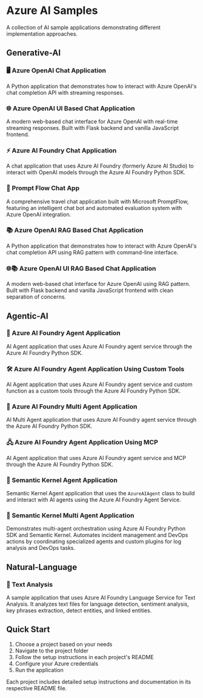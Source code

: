 # Azure AI Samples

A collection of AI sample applications demonstrating different implementation approaches.

## Generative-AI

### 🖥️ Azure OpenAI Chat Application
A Python application that demonstrates how to interact with Azure OpenAI's chat completion API with streaming responses.

### 🌐 Azure OpenAI UI Based Chat Application  
A modern web-based chat interface for Azure OpenAI with real-time streaming responses. Built with Flask backend and vanilla JavaScript frontend.

### ⚡ Azure AI Foundry Chat Application
A chat application that uses Azure AI Foundry (formerly Azure AI Studio) to interact with OpenAI models through the Azure AI Foundry Python SDK.

### 🔄 Prompt Flow Chat App
A comprehensive travel chat application built with Microsoft PromptFlow, featuring an intelligent chat bot and automated evaluation system with Azure OpenAI integration.

### 📚 Azure OpenAI RAG Based Chat Application
A Python application that demonstrates how to interact with Azure OpenAI's chat completion API using RAG pattern with command-line interface.

### 🌐📚 Azure OpenAI UI RAG Based Chat Application
A modern web-based chat interface for Azure OpenAI using RAG pattern. Built with Flask backend and vanilla JavaScript frontend with clean separation of concerns.

## Agentic-AI

### 🤖 Azure AI Foundry Agent Application
AI Agent application that uses Azure AI Foundry agent service through the Azure AI Foundry Python SDK.

### 🛠️ Azure AI Foundry Agent Application Using Custom Tools
AI Agent application that uses Azure AI Foundry agent service and custom function as a custom tools through the Azure AI Foundry Python SDK.

### 🤖 Azure AI Foundry Multi Agent Application
AI Multi Agent application that uses Azure AI Foundry agent service through the Azure AI Foundry Python SDK.

### 🖧 Azure AI Foundry Agent Application Using MCP
AI Agent application that uses Azure AI Foundry agent service and MCP through the Azure AI Foundry Python SDK.

### 🧠 Semantic Kernel Agent Application
Semantic Kernel Agent application that uses the `AzureAIAgent` class to build and interact with AI agents using the Azure AI Foundry Agent Service.

### 🧠 Semantic Kernel Multi Agent Application
Demonstrates multi-agent orchestration using Azure AI Foundry Python SDK and Semantic Kernel. Automates incident management and DevOps actions by coordinating specialized agents and custom plugins for log analysis and DevOps tasks.

## Natural-Language

### 📝 Text Analysis
A sample application that uses Azure AI Foundry Language Service for Text Analysis. It analyzes text files for language detection, sentiment analysis, key phrases extraction, detect entities, and linked entities.


## Quick Start


1. Choose a project based on your needs
2. Navigate to the project folder
3. Follow the setup instructions in each project's README
4. Configure your Azure credentials
5. Run the application

Each project includes detailed setup instructions and documentation in its respective README file.
